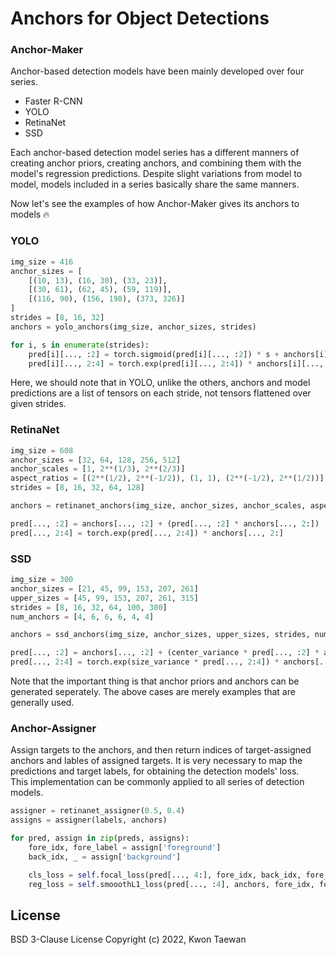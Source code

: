 # Anchors for Object Detections

### Anchor-Maker
Anchor-based detection models have been mainly developed over four series.
- Faster R-CNN
- YOLO
- RetinaNet
- SSD

Each anchor-based detection model series has a different manners of creating anchor priors, creating anchors, and combining them with the model's regression predictions.
Despite slight variations from model to model, models included in a series basically share the same manners.

Now let's see the examples of how Anchor-Maker gives its anchors to models 🔥

### YOLO
```python
img_size = 416
anchor_sizes = [
    [(10, 13), (16, 30), (33, 23)], 
    [(30, 61), (62, 45), (59, 119)], 
    [(116, 90), (156, 198), (373, 326)]
]
strides = [8, 16, 32]
anchors = yolo_anchors(img_size, anchor_sizes, strides)

for i, s in enumerate(strides):
    pred[i][..., :2] = torch.sigmoid(pred[i][..., :2]) * s + anchors[i][..., :2]
    pred[i][..., 2:4] = torch.exp(pred[i][..., 2:4]) * anchors[i][..., 2:]
```
Here, we should note that in YOLO, unlike the others, anchors and model predictions are a list of tensors on each stride, not tensors flattened over given strides.

### RetinaNet
```python
img_size = 608
anchor_sizes = [32, 64, 128, 256, 512]
anchor_scales = [1, 2**(1/3), 2**(2/3)]
aspect_ratios = [(2**(1/2), 2**(-1/2)), (1, 1), (2**(-1/2), 2**(1/2))]
strides = [8, 16, 32, 64, 128]

anchors = retinanet_anchors(img_size, anchor_sizes, anchor_scales, aspect_ratios, strides)

pred[..., :2] = anchors[..., :2] + (pred[..., :2] * anchors[..., 2:])
pred[..., 2:4] = torch.exp(pred[..., 2:4]) * anchors[..., 2:]
```

### SSD
```python
img_size = 300
anchor_sizes = [21, 45, 99, 153, 207, 261]
upper_sizes = [45, 99, 153, 207, 261, 315]
strides = [8, 16, 32, 64, 100, 300]
num_anchors = [4, 6, 6, 6, 4, 4]

anchors = ssd_anchors(img_size, anchor_sizes, upper_sizes, strides, num_anchors)

pred[..., :2] = anchors[..., :2] + (center_variance * pred[..., :2] * anchors[..., 2:])
pred[..., 2:4] = torch.exp(size_variance * pred[..., 2:4]) * anchors[..., 2:]
```

Note that the important thing is that anchor priors and anchors can be generated seperately. The above cases are merely examples that are generally used.  


### Anchor-Assigner
Assign targets to the anchors, and then return indices of target-assigned anchors and lables of assigned targets.
It is very necessary to map the predictions and target labels, for obtaining the detection models' loss.  
This implementation can be commonly applied to all series of detection models.

```python
assigner = retinanet_assigner(0.5, 0.4)
assigns = assigner(labels, anchors)

for pred, assign in zip(preds, assigns):
    fore_idx, fore_label = assign['foreground']
    back_idx, _ = assign['background']

    cls_loss = self.focal_loss(pred[..., 4:], fore_idx, back_idx, fore_label[..., 4:])
    reg_loss = self.smooothL1_loss(pred[..., :4], anchors, fore_idx, fore_label[..., :4])
``` 

## License
BSD 3-Clause License Copyright (c) 2022, Kwon Taewan
